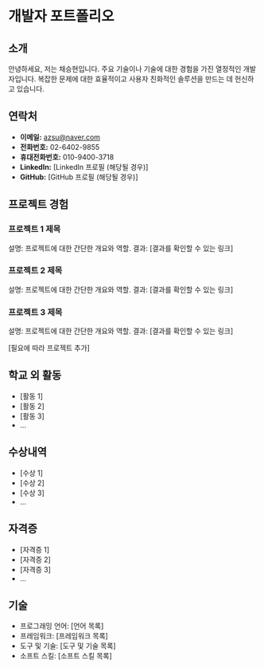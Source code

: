 # 개발자 포트폴리오

## 소개

안녕하세요, 저는 채승현입니다. 주요 기술이나 기술에 대한 경험을 가진 열정적인 개발자입니다. 복잡한 문제에 대한 효율적이고 사용자 친화적인 솔루션을 만드는 데 헌신하고 있습니다.

## 연락처

- **이메일:** azsu@naver.com
- **전화번호:** 02-6402-9855
- **휴대전화번호:** 010-9400-3718
- **LinkedIn:** [LinkedIn 프로필 (해당될 경우)]
- **GitHub:** [GitHub 프로필 (해당될 경우)]

## 프로젝트 경험

### 프로젝트 1 제목

설명: 프로젝트에 대한 간단한 개요와 역할.
결과: [결과를 확인할 수 있는 링크]

### 프로젝트 2 제목

설명: 프로젝트에 대한 간단한 개요와 역할.
결과: [결과를 확인할 수 있는 링크]

### 프로젝트 3 제목

설명: 프로젝트에 대한 간단한 개요와 역할.
결과: [결과를 확인할 수 있는 링크]

[필요에 따라 프로젝트 추가]

## 학교 외 활동

- [활동 1]
- [활동 2]
- [활동 3]
- ...

## 수상내역

- [수상 1]
- [수상 2]
- [수상 3]
- ...

## 자격증

- [자격증 1]
- [자격증 2]
- [자격증 3]
- ...

## 기술

- 프로그래밍 언어: [언어 목록]
- 프레임워크: [프레임워크 목록]
- 도구 및 기술: [도구 및 기술 목록]
- 소프트 스킬: [소프트 스킬 목록]
